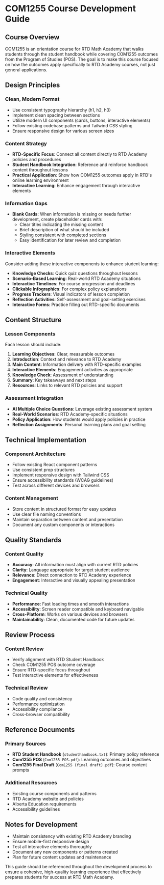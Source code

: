 # COM1255 Course Development Guide

## Course Overview
COM1255 is an orientation course for RTD Math Academy that walks students through the student handbook while covering COM1255 outcomes from the Program of Studies (POS). The goal is to make this course focused on how the outcomes apply specifically to RTD Academy courses, not just general applications.

## Design Principles

### Clean, Modern Format
- Use consistent typography hierarchy (h1, h2, h3)
- Implement clean spacing between sections
- Utilize modern UI components (cards, buttons, interactive elements)
- Follow existing codebase patterns and Tailwind CSS styling
- Ensure responsive design for various screen sizes

### Content Strategy
- **RTD-Specific Focus**: Connect all content directly to RTD Academy policies and procedures
- **Student Handbook Integration**: Reference and reinforce handbook content throughout lessons
- **Practical Application**: Show how COM1255 outcomes apply in RTD's online learning environment
- **Interactive Learning**: Enhance engagement through interactive elements

### Information Gaps
- **Blank Cards**: When information is missing or needs further development, create placeholder cards with:
  - Clear titles indicating the missing content
  - Brief description of what should be included
  - Styling consistent with completed sections
  - Easy identification for later review and completion

### Interactive Elements
Consider adding these interactive components to enhance student learning:
- **Knowledge Checks**: Quick quiz questions throughout lessons
- **Scenario-Based Learning**: Real-world RTD Academy situations
- **Interactive Timelines**: For course progression and deadlines
- **Clickable Infographics**: For complex policy explanations
- **Progress Trackers**: Visual indicators of lesson completion
- **Reflection Activities**: Self-assessment and goal-setting exercises
- **Interactive Forms**: Practice filling out RTD-specific documents

## Content Structure

### Lesson Components
Each lesson should include:
1. **Learning Objectives**: Clear, measurable outcomes
2. **Introduction**: Context and relevance to RTD Academy
3. **Main Content**: Information delivery with RTD-specific examples
4. **Interactive Elements**: Engagement activities as appropriate
5. **Knowledge Check**: Assessment of understanding
6. **Summary**: Key takeaways and next steps
7. **Resources**: Links to relevant RTD policies and support

### Assessment Integration
- **AI Multiple Choice Questions**: Leverage existing assessment system
- **Real-World Scenarios**: RTD Academy-specific situations
- **Policy Application**: How students would apply policies in practice
- **Reflection Assignments**: Personal learning plans and goal setting

## Technical Implementation

### Component Architecture
- Follow existing React component patterns
- Use consistent prop structures
- Implement responsive design with Tailwind CSS
- Ensure accessibility standards (WCAG guidelines)
- Test across different devices and browsers

### Content Management
- Store content in structured format for easy updates
- Use clear file naming conventions
- Maintain separation between content and presentation
- Document any custom components or interactions

## Quality Standards

### Content Quality
- **Accuracy**: All information must align with current RTD policies
- **Clarity**: Language appropriate for target student audience
- **Relevance**: Direct connection to RTD Academy experience
- **Engagement**: Interactive and visually appealing presentation

### Technical Quality
- **Performance**: Fast loading times and smooth interactions
- **Accessibility**: Screen reader compatible and keyboard navigable
- **Cross-Platform**: Works on various devices and browsers
- **Maintainability**: Clean, documented code for future updates

## Review Process

### Content Review
- Verify alignment with RTD Student Handbook
- Check COM1255 POS outcome coverage
- Ensure RTD-specific focus throughout
- Test interactive elements for effectiveness

### Technical Review
- Code quality and consistency
- Performance optimization
- Accessibility compliance
- Cross-browser compatibility

## Reference Documents

### Primary Sources
- **RTD Student Handbook** (`studenthandbook.txt`): Primary policy reference
- **Com1255 POS** (`Com1255 POS.pdf`): Learning outcomes and objectives
- **Com1255 Final Draft** (`Com1255 (final draft).pdf`): Course content prompts

### Additional Resources
- Existing course components and patterns
- RTD Academy website and policies
- Alberta Education requirements
- Accessibility guidelines

## Notes for Development
- Maintain consistency with existing RTD Academy branding
- Ensure mobile-first responsive design
- Test all interactive elements thoroughly
- Document any new components or patterns created
- Plan for future content updates and maintenance

This guide should be referenced throughout the development process to ensure a cohesive, high-quality learning experience that effectively prepares students for success at RTD Math Academy.